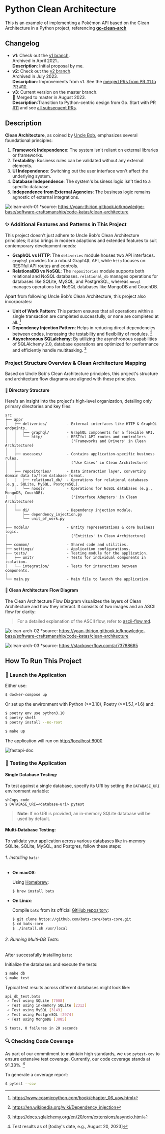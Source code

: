 # Python Clean Architecture

This is an example of implementing a Pokémon API based on the Clean Architecture in a Python project, referencing [**go-clean-arch**](https://github.com/bxcodec/go-clean-arch)

## Changelog

- **v1**: Check out the [v1 branch](https://github.com/cdddg/py-clean-arch/tree/v1).<br> Archived in April 2021.. <br>**Description**: Initial proposal by me.
- **v2**: Check out the [v2 branch](https://github.com/cdddg/py-clean-arch/tree/v2).<br> Archived in July 2023. <br>**Description**: Improvements from v1. See the [merged PRs from PR #1 to PR #10](https://github.com/cdddg/py-clean-arch/pulls?q=is%3Apr+is%3Aclosed+merged%3A2023-04-09..2023-08-15).
- **v3**: Current version on the master branch.<br> 🎯 Merged to master in August 2023. <br>
  **Description**:Transition to Python-centric design from Go. Start with PR [#11](https://github.com/cdddg/py-clean-arch/pull/11) and see [all subsequent PRs](https://github.com/cdddg/py-clean-arch/pulls?q=is%3Apr+is%3Aclosed+merged%3A2023-08-16..2099-12-31).

## Description

**Clean Architecture**, as coined by [Uncle Bob](https://blog.cleancoder.com/uncle-bob/2012/08/13/the-clean-architecture.html), emphasizes several foundational principles:

1. **Framework Independence**: The system isn't reliant on external libraries or frameworks.
2. **Testability**: Business rules can be validated without any external elements.
3. **UI Independence**: Switching out the user interface won't affect the underlying system.
4. **Database Independence**: The system's business logic isn't tied to a specific database.
5. **Independence from External Agencies**: The business logic remains agnostic of external integrations.

![clean-arch-01](./docs/clean-arch-01.png)
*source: https://yoan-thirion.gitbook.io/knowledge-base/software-craftsmanship/code-katas/clean-architecture

### ✨ Additional Features and Patterns in This Project

This project doesn't just adhere to Uncle Bob's Clean Architecture principles; it also brings in modern adaptions and extended features to suit contemporary development needs:

- **GraphQL vs HTTP**: The `deliveries` module houses two API interfaces. `graphql` provides for a robust GraphQL API, while `http` focuses on RESTful API routes and controls.
- **RelationalDB vs NoSQL**: The `repositories` module supports both relational and NoSQL databases. `relational_db` manages operations for databases like SQLite, MySQL, and PostgreSQL, whereas `nosql` manages operations for NoSQL databases like MongoDB and CouchDB.

Apart from following Uncle Bob's Clean Architecture, this project also incorporates:

- **Unit of Work Pattern**: This pattern ensures that all operations within a single transaction are completed successfully, or none are completed at all. [^1]
- **Dependency Injection Pattern**: Helps in reducing direct dependencies between codes, increasing the testability and flexibility of modules. [^2]
- **Asynchronous SQLalchemy**: By utilizing the asynchronous capabilities of SQLAlchemy 2.0, database operations are optimized for performance and efficiently handle multitasking. [^3]

### Project Structure Overview & Clean Architecture Mapping

Based on Uncle Bob's Clean Architecture principles, this project's structure and architecture flow diagrams are aligned with these principles.

#### 📁 Directory Structure

Here's an insight into the project's high-level organization, detailing only primary directories and key files:

```
src
├── app/
│   ├── deliveries/         - External interfaces like HTTP & GraphQL endpoints.
│   │   ├── graphql/        - GraphQL components for a flexible API.
│   │   └── http/           - RESTful API routes and controllers
│   │                         ('Frameworks and Drivers' in Clean Architecture)
│   │
│   ├── usecases/           - Contains application-specific business rules.
│   │                         ('Use Cases' in Clean Architecture)
│   │
│   ├── repositories/       - Data interaction layer, converting domain data to/from database format.
│   │   ├── relational_db/  - Operations for relational databases (e.g., SQLite, MySQL, PostgreSQL).
│   │   └── nosql/          - Operations for NoSQL databases (e.g., MongoDB, CouchDB).
│   │                         ('Interface Adapters' in Clean Architecture)
│   │
│   └── di/                 - Dependency injection module.
│       ├── dependency_injection.py
│       └── unit_of_work.py
│
├── models/                 - Entity representations & core business logic.
│                             ('Entities' in Clean Architecture)
│
├── common/                 - Shared code and utilities.
├── settings/               - Application configurations.
├── tests/                  - Testing module for the application.
│   ├── unit/               - Tests for individual components in isolation.
│   └── integration/        - Tests for interactions between components.
│
└── main.py                 - Main file to launch the application.

```

#### 🔄 Clean Architecture Flow Diagram

The Clean Architecture Flow Diagram visualizes the layers of Clean Architecture and how they interact. It consists of two images and an ASCII flow for clarity:

> For a detailed explanation of the ASCII flow, refer to [ascii-flow.md](./docs/ascii-flow.md).

![clean-arch-02](./docs/clean-arch-02.png)
*source: https://yoan-thirion.gitbook.io/knowledge-base/software-craftsmanship/code-katas/clean-architecture

![clean-arch-03](./docs/clean-arch-03.png)
*source: https://stackoverflow.com/a/73788685



## How To Run This Project

### 🚀 Launch the Application

Either use:

```sh
$ docker-compose up
```

Or set up the environment with Python (>=3.10), Poetry (>=1.5.1,<1.6) and:

```sh
$ poetry env use python3.10
$ poetry shell
$ poetry install --no-root
```

```sh
$ make up
```

The application will run on [http://localhost:8000](http://localhost:8000/)

![fastapi-doc](./docs/fastapi-doc.png)

### 🧪 Testing the Application

#### Single Database Testing:

To test against a single database, specify its URI by setting the `DATABASE_URI` environment variable:

```
shCopy code
$ DATABASE_URI=<database-uri> pytest
```

> **Note**: If no URI is provided, an in-memory SQLite database will be used by default.

#### Multi-Database Testing:

To validate your application across various databases like in-memory SQLite, SQLite, MySQL, and Postgres, follow these steps:

###### 1. Installing `bats`:

- **On macOS**:

  Using [Homebrew](https://brew.sh/):

  ```sh
  $ brew install bats
  ```

- **On Linux**:

  Compile `bats` from its official [GitHub repository](https://github.com/bats-core/bats-core):

  ```sh
  $ git clone https://github.com/bats-core/bats-core.git
  $ cd bats-core
  $ ./install.sh /usr/local
  ```

###### 2. Running Multi-DB Tests:

After successfully installing `bats`:

Initialize the databases and execute the tests:

```sh
$ make db
$ make test
```

Typical test results across different databases might look like:

```sh
api_db_test.bats
 ✓ Test using SQLite [7008]
 ✓ Test using in-memory SQLite [2312]
 ✓ Test using MySQL [3149]
 ✓ Test using PostgreSQL [2974]
 ✓ Test using MongoDB [3885]

5 tests, 0 failures in 20 seconds
```


### 🔍 Checking Code Coverage

As part of our commitment to maintain high standards, we use `pytest-cov` to ensure extensive test coverage. Currently, our code coverage stands at 91.33%. [^4]

To generate a coverage report:

```sh
$ pytest --cov
```



[^1]: https://www.cosmicpython.com/book/chapter_06_uow.html
[^2]: https://en.wikipedia.org/wiki/Dependency_injection
[^3]: https://docs.sqlalchemy.org/en/20/orm/extensions/asyncio.html
[^4]: Test results as of [today's date, e.g., August 20, 2023]